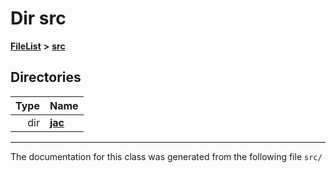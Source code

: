 

# Dir src



[**FileList**](files.md) **>** [**src**](dir_68267d1309a1af8e8297ef4c3efbcdba.md)














## Directories

| Type | Name |
| ---: | :--- |
| dir | [**jac**](dir_256037ad7d0c306238e2bc4f945d341d.md) <br> |

























































------------------------------
The documentation for this class was generated from the following file `src/`

